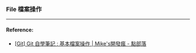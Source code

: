 ### File 檔案操作



----
#### Reference: 

* [[Git] Git 自學筆記 : 基本檔案操作 | Mike's開發瘋 - 點部落](https://dotblogs.com.tw/michaelfang/2016/08/20/git-notes)